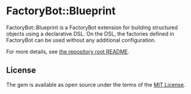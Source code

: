 # FactoryBot::Blueprint

FactoryBot::Blueprint is a FactoryBot extension for building structured objects using a declarative DSL.
On the DSL, the factories defined in FactoryBot can be used without any additional configuration.

For more details, see [the repository root README](/README.md).

## License

The gem is available as open source under the terms of the [MIT License](https://opensource.org/licenses/MIT).
